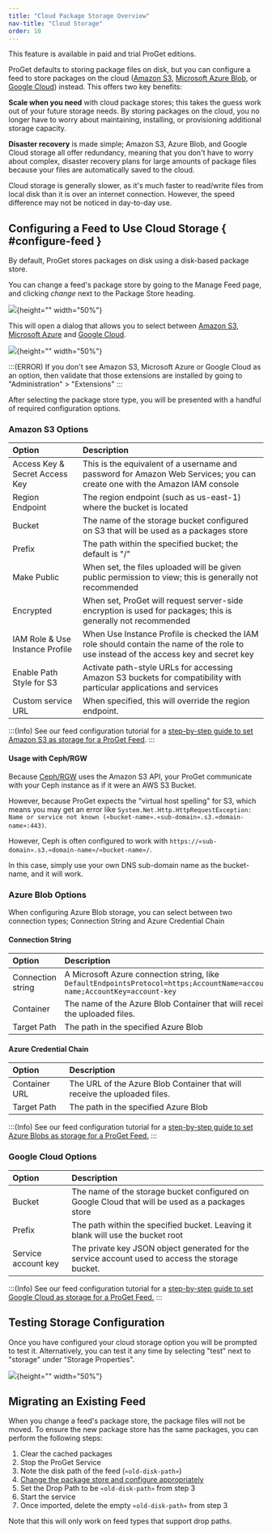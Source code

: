 ```yaml
---
title: "Cloud Package Storage Overview"
nav-title: "Cloud Storage"
order: 10
---
```


This feature is available in paid and trial ProGet editions. 

ProGet defaults to storing package files on disk, but you can configure a feed to store packages on the cloud ([Amazon S3](/docs/proget/cloud-storage/proget-howto-configure-feed-for-s3), [Microsoft Azure Blob](/docs/proget/cloud-storage/proget-howto-configure-feed-for-azure-blob), or [Google Cloud](/docs/proget/cloud-storage/proget-howto-configure-feed-for-google-cloud)) instead. This offers two key benefits:

**Scale when you need** with cloud package stores; this takes the guess work out of your future storage needs. By storing packages on the cloud, you no longer have to worry about maintaining, installing, or provisioning additional storage capacity.

**Disaster recovery** is made simple; Amazon S3, Azure Blob, and Google Cloud storage all offer redundancy, meaning that you don't have to worry about complex, disaster recovery plans for large amounts of package files because your files are automatically saved to the cloud.

Cloud storage is generally slower, as it's much faster to read/write files from local disk than it is over an internet connection. However, the speed difference may not be noticed in day-to-day use.

## Configuring a Feed to Use Cloud Storage { #configure-feed }

By default, ProGet stores packages on disk using a disk-based package store.

You can change a feed's package store by going to the Manage Feed page, and clicking *change* next to the Package Store heading. 

![](/resources/docs/proget-nuget-changestorage.png){height="" width="50%"}

This will open a dialog that allows you to select between [Amazon S3](/docs/proget/cloud-storage/proget-howto-configure-feed-for-s3), [Microsoft Azure](/docs/proget/cloud-storage/proget-howto-configure-feed-for-azure-blob) and [Google Cloud](/docs/proget/cloud-storage/proget-howto-configure-feed-for-google-cloud).

![](/resources/docs/proget-cloudstorage-select.png){height="" width="50%"}

:::(ERROR)
If you don't see Amazon S3, Microsoft Azure or Google Cloud as an option, then validate that those extensions are installed by going to "Administration" > "Extensions"
:::

After selecting the package store type, you will be presented with a handful of required configuration options.

### Amazon S3 Options  

| Option | Description |
| :------------- | :------------- |
| Access Key & Secret Access Key | This is the equivalent of a username and password for Amazon Web Services; you can create one with the Amazon IAM console
| Region Endpoint | The region endpoint (such as us-east-1) where the bucket is located
| Bucket | The name of the storage bucket configured on S3 that will be used as a packages store
| Prefix | The path within the specified bucket; the default is "/"
| Make Public | When set, the files uploaded will be given public permission to view; this is generally not recommended
| Encrypted | When set, ProGet will request server-side encryption is used for packages; this is generally not recommended
| IAM Role & Use Instance Profile | When Use Instance Profile is checked the IAM role should contain the name of the role to use instead of the access key and secret key |
| Enable Path Style for S3 | Activate path-style URLs for accessing Amazon S3 buckets for compatibility with particular applications and services |
| Custom service URL | When specified, this will override the region endpoint. |

:::(Info)
See our feed configuration tutorial for a [step-by-step guide to set Amazon S3 as storage for a ProGet Feed](/docs/proget/cloud-storage/proget-howto-configure-feed-for-s3).
:::

#### Usage with Ceph/RGW

Because [Ceph/RGW](https://ceph.com/en/) uses the Amazon S3 API, your ProGet communicate with your Ceph instance as if it were an AWS S3 Bucket. 

However, because ProGet expects the "virtual host spelling" for S3, which means you may get an error like `System.Net.Http.HttpRequestException: Name or service not known («bucket-name».«sub-domain».s3.«domain-name»:443)`.

However, Ceph is often configured to work with `https://«sub-domain».s3.«domain-name»/«bucket-name»/`.

In this case, simply use your own DNS sub-domain name as the bucket-name, and it will work.

### Azure Blob Options  

When configuring Azure Blob storage, you can select between two connection types; Connection String and Azure Credential Chain

#### Connection String

|  Option | Description |
| :------------- | :------------- |
| Connection string | A Microsoft Azure connection string, like ```DefaultEndpointsProtocol=https;AccountName=account-name;AccountKey=account-key``` |
| Container | The name of the Azure Blob Container that will receive the uploaded files. |
| Target Path | The path in the specified Azure Blob |

#### Azure Credential Chain

|  Option | Description |
| :------------- | :------------- |
| Container URL | The URL of the Azure Blob Container that will receive the uploaded files. |
| Target Path | The path in the specified Azure Blob |

:::(Info)
See our feed configuration tutorial for a [step-by-step guide to set Azure Blobs as storage for a ProGet Feed.](/docs/proget/cloud-storage/proget-howto-configure-feed-for-azure-blob)
:::

### Google Cloud Options  

| Option | Description |
| :------------- | :------------- |
| Bucket | The name of the storage bucket configured on Google Cloud that will be used as a packages store |
| Prefix | The path within the specified bucket. Leaving it blank will use the bucket root |
| Service account key | The private key JSON object generated for the service account used to access the storage bucket.|

:::(Info)
See our feed configuration tutorial for a [step-by-step guide to set Google Cloud as storage for a ProGet Feed.](/docs/proget/cloud-storage/proget-howto-configure-feed-for-google-cloud)
:::

## Testing Storage Configuration

Once you have configured your cloud storage option you will be prompted to test it. Alternatively, you can test it any time by selecting "test" next to "storage" under "Storage Properties". 

![](/resources/docs/proget-cloudstorage-test.png){height="" width="50%"}

## Migrating an Existing Feed  

When you change a feed's package store, the package files will not be moved.  To ensure the new package store has the same packages, you can perform the following steps:

1. Clear the cached packages
2. Stop the ProGet Service
3. Note the disk path of the feed (`«old-disk-path»`)
4. [Change the package store and configure appropriately](#configure-feed)
5. Set the Drop Path to be `«old-disk-path»` from step 3
6. Start the service
7. Once imported, delete the empty `«old-disk-path»` from step 3

Note that this will only work on feed types that support drop paths. 